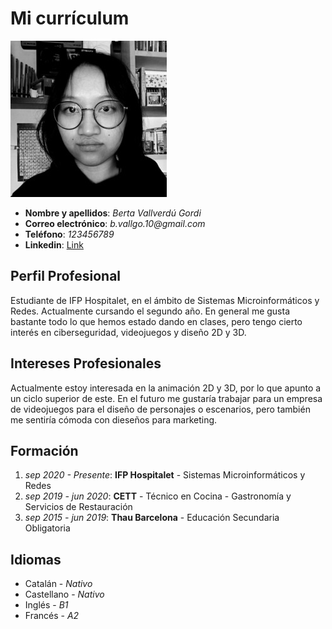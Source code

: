 # Mi currículum
![Imagen](bvallverdu.jpg) 
- **Nombre y apellidos**: _Berta Vallverdú Gordi_
- **Correo electrónico**: _b.vallgo.10@gmail.com_
- **Teléfono**: _123456789_
- **Linkedin**: [Link](url)

## Perfil Profesional
Estudiante de IFP Hospitalet, en el ámbito de Sistemas Microinformáticos y Redes. Actualmente cursando el segundo año. En general me gusta bastante todo lo que hemos estado dando en clases, pero tengo cierto interés en ciberseguridad, videojuegos y diseño 2D y 3D.

## Intereses Profesionales
Actualmente estoy interesada en la animación 2D y 3D, por lo que apunto a un ciclo superior de este. En el futuro me gustaría trabajar para un empresa de videojuegos para el diseño de personajes o escenarios, pero también me sentiría cómoda con dieseños para marketing.

## Formación
1. _sep 2020 - Presente_: **IFP Hospitalet** - Sistemas Microinformáticos y Redes
2. _sep 2019 - jun 2020_: **CETT** - Técnico en Cocina - Gastronomía y Servicios de Restauración
3. _sep 2015 - jun 2019_: **Thau Barcelona** - Educación Secundaria Obligatoria

## Idiomas
- Catalán - _Nativo_
- Castellano - _Nativo_
- Inglés - _B1_
- Francés - _A2_

